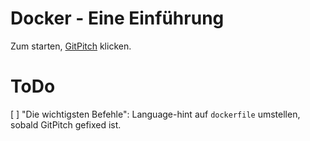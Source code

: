 # Docker - Eine Einführung

Zum starten, [GitPitch](https://gitpitch.com/nilsramsperger/vortrag-docker) klicken.

# ToDo

[ ] "Die wichtigsten Befehle": Language-hint auf `dockerfile` umstellen, sobald GitPitch gefixed ist.